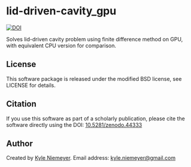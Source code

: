 lid-driven-cavity_gpu
=====================
[![DOI](https://zenodo.org/badge/doi/10.5281/zenodo.44333.svg)](http://dx.doi.org/10.5281/zenodo.44333)


Solves lid-driven cavity problem using finite difference method on GPU, with equivalent CPU version for comparison.

License
-------

This software package is released under the modified BSD license, see LICENSE for details.

Citation
--------
If you use this software as part of a scholarly publication, please cite the software directly using the DOI: [10.5281/zenodo.44333](http://dx.doi.org/10.5281/zenodo.44333)

Author
------

Created by [Kyle Niemeyer](http://kyleniemeyer.com). Email address: [kyle.niemeyer@gmail.com](mailto:kyle.niemeyer@gmail.com)